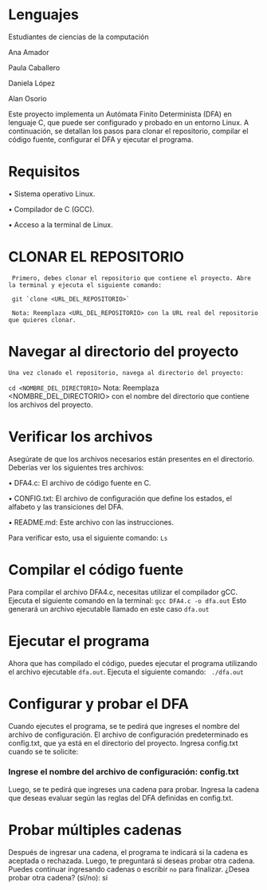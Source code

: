 # Lenguajes
Estudiantes de ciencias de la computación

Ana Amador 

Paula Caballero

Daniela López

Alan Osorio

Este proyecto implementa un Autómata Finito Determinista (DFA) en lenguaje C, que puede ser configurado y probado en un entorno Linux. A continuación, se detallan los pasos para clonar el repositorio, compilar el código fuente, configurar el DFA y ejecutar el programa.

# Requisitos
•	Sistema operativo Linux.

•	Compilador de C (GCC).

•	Acceso a la terminal de Linux.

 # CLONAR EL REPOSITORIO
 
     Primero, debes clonar el repositorio que contiene el proyecto. Abre la terminal y ejecuta el siguiente comando: 
     
     git `clone <URL_DEL_REPOSITORIO>`
     
     Nota: Reemplaza <URL_DEL_REPOSITORIO> con la URL real del repositorio que quieres clonar.

   # Navegar al directorio del proyecto
    Una vez clonado el repositorio, navega al directorio del proyecto: 
`cd <NOMBRE_DEL_DIRECTORIO>`
    Nota: Reemplaza <NOMBRE_DEL_DIRECTORIO> con el nombre del directorio que contiene los archivos del proyecto.

   # Verificar los archivos
   Asegúrate de que los archivos necesarios están presentes en el directorio. Deberías ver los siguientes tres archivos:
   
   •  DFA4.c: El archivo de código fuente en C.
   
   • CONFIG.txt: El archivo de configuración que define los estados, el alfabeto y las transiciones del DFA.
   
   • README.md: Este archivo con las instrucciones.
   
   Para verificar esto, usa el siguiente comando:
   `Ls`

   # Compilar el código fuente
   Para compilar el archivo DFA4.c, necesitas utilizar el compilador gCC. Ejecuta el siguiente comando en la terminal:
   `gcc DFA4.c -o dfa.out`
   Esto generará un archivo ejecutable llamado en este caso `dfa.out`
   
   # Ejecutar el programa
   Ahora que has compilado el código, puedes ejecutar el programa utilizando el archivo ejecutable `dfa.out`. Ejecuta el         siguiente comando:
   ` ./dfa.out`
   
   # Configurar y probar el DFA
   Cuando ejecutes el programa, se te pedirá que ingreses el nombre del archivo de configuración. El archivo de configuración predeterminado es config.txt, que ya está en el directorio del proyecto. Ingresa config.txt cuando se te solicite:
   ### Ingrese el nombre del archivo de configuración: config.txt
Luego, se te pedirá que ingreses una cadena para probar. Ingresa la cadena que deseas evaluar según las reglas del DFA definidas en config.txt.

# Probar múltiples cadenas
Después de ingresar una cadena, el programa te indicará si la cadena es aceptada o rechazada. Luego, te preguntará si    deseas probar otra cadena. Puedes continuar ingresando cadenas o escribir `no` para finalizar.
 ¿Desea probar otra cadena? (si/no): si
